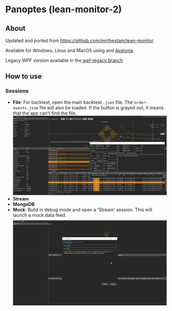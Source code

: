 # Panoptes (lean-monitor-2)
## About
Updated and ported from https://github.com/mirthestam/lean-monitor

Available for Windows, Linux and MacOS using and [Avalonia](https://github.com/AvaloniaUI/Avalonia).

Legacy WPF version available in the[ wpf-legacy branch](https://github.com/BobLd/lean-monitor-2/tree/wpf-legacy)

## How to use
### Sessions

- **File**: For backtest, open the main backtest `.json` file. The `order-events.jsom` file will also be loaded. If the button is grayed out, it means that the app can't find the file.
![backtest](https://github.com/BobLd/lean-monitor-2/blob/master/capture.png)
- **Stream**
- **MongoDB**
- **Mock**: Build in debug mode and open a 'Stream' session. This will launch a mock data feed.
![demo](https://github.com/BobLd/lean-monitor-2/blob/master/demo.gif)
